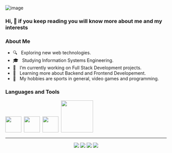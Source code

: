 ![image](https://user-images.githubusercontent.com/28927057/117524539-1f4b9600-af94-11eb-8d9d-9192dd07f7e0.png)

<h3>Hi, 👋 if you keep reading you will know more about me and my interests</h3>

<h3> About Me </h3>

- 🔍 &nbsp; Exploring new web technologies.
- 🎓 &nbsp; Studying Information Systems Engineering.
- 💼 &nbsp; I’m currently working on Full Stack Development projects.
- 🎯 &nbsp; Learning more about Backend and Frontend Developement.
- 🎉 &nbsp; My hobbies are sports in general, video games and programming.
  
<h3> Languages and Tools </h3>
<p>
  <img src="https://media3.giphy.com/media/ln7z2eWriiQAllfVcn/200w.webp" width="50">&nbsp;
  <img src="https://i.giphy.com/media/eNAsjO55tPbgaor7ma/200w.webp" width="50">&nbsp;
  <img src="https://media3.giphy.com/media/kdFc8fubgS31b8DsVu/giphy.webp" width="50">&nbsp;
  <img src="https://media.giphy.com/media/kH1DBkPNyZPOk0BxrM/giphy.gif" width="100">&nbsp;
<p>

--- 
<p align="center">
  <!--
    <a target="_blank" href=""><img src="https://img.shields.io/badge/-WEB-FF4088?style=for-the-badge&logo=Hugo&logoColor=white"></img></a>
  -->
<a target="_blank" href="https://drive.google.com/file/d/1hc6y-ZuWjh3pPYmysYHzdH9Z7tvTSVjG/view?usp=sharing"><img src="https://img.shields.io/badge/-MY_CV-733A7C?style=for-the-badge&logo=Libreoffice&logoColor=white"></img></a>
<a target="_blank" href="https://www.linkedin.com/in/emanuel-facundo-cruz/"><img src="https://img.shields.io/badge/-LinkedIn-0077B5?style=for-the-badge&logo=Linkedin&logoColor=white"></img></a>
<a target="_blank" href="mailto:emanuelfacundocruz@gmail.com"><img src="https://img.shields.io/badge/-Gmail-D14836?style=for-the-badge&logo=Gmail&logoColor=white"></img></a>
<!--<a target="_blank" href="https://medium.com/@thomas_george_thomas"><img src="https://img.shields.io/badge/-Medium-12100E?style=for-the-badge&logo=Medium&logoColor=white"></img></a>-->
<a target="_blank" href="https://twitter.com/emacruz91"><img src="https://img.shields.io/badge/-Twitter-1DA1F2?style=for-the-badge&logo=Twitter&logoColor=white"></img></a>
  </p>
